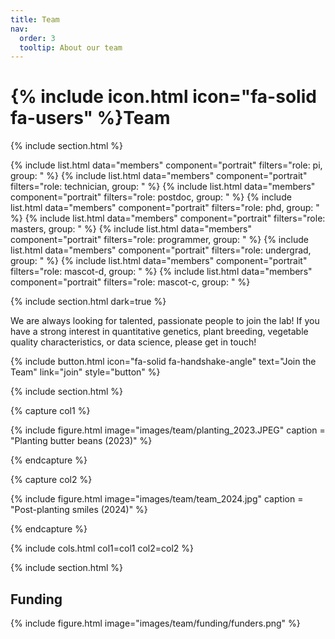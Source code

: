 ```yaml
---
title: Team
nav:
  order: 3
  tooltip: About our team
---
```


# {% include icon.html icon="fa-solid fa-users" %}Team

{% include section.html %}

{% include list.html data="members" component="portrait" filters="role: pi, group: " %}
{% include list.html data="members" component="portrait" filters="role: technician, group: " %}
{% include list.html data="members" component="portrait" filters="role: postdoc, group: " %}
{% include list.html data="members" component="portrait" filters="role: phd, group: " %}
{% include list.html data="members" component="portrait" filters="role: masters, group: " %}
{% include list.html data="members" component="portrait" filters="role: programmer, group: " %}
{% include list.html data="members" component="portrait" filters="role: undergrad, group: " %}
{% include list.html data="members" component="portrait" filters="role: mascot-d, group: " %}
{% include list.html data="members" component="portrait" filters="role: mascot-c, group: " %}

{% include section.html dark=true %}

We are always looking for talented, passionate people to join the lab!
If you have a strong interest in quantitative genetics, plant breeding, vegetable quality characteristics, or data science, please get in touch!

{%
  include button.html
  icon="fa-solid fa-handshake-angle"
  text="Join the Team"
  link="join"
  style="button"
%}

{% include section.html %}

<!---
## Alumni

{% include list.html data="members" component="portrait" filters="role: technician, group: alum" style="small" %}
{% include list.html data="members" component="portrait" filters="role: postdoc, group: alum" style="small" %}
{% include list.html data="members" component="portrait" filters="role: phd, group: alum" style="small" %}
{% include list.html data="members" component="portrait" filters="role: masters, group: alum" style="small" %}
{% include list.html data="members" component="portrait" filters="role: programmer, group: alum" style="small" %}
{% include list.html data="members" component="portrait" filters="role: undergrad, group: alum" style="small" %}
{% include list.html data="members" component="portrait" filters="role: mascot-d, group: alum" style="small" %}
{% include list.html data="members" component="portrait" filters="role: mascot-c, group: alum" style="small" %}

{% include section.html %}
-->

{% capture col1 %}

{%
  include figure.html
  image="images/team/planting_2023.JPEG"
  caption = "Planting butter beans (2023)"
%}

{% endcapture %}

{% capture col2 %}

{% 
  include figure.html 
  image="images/team/team_2024.jpg"
  caption = "Post-planting smiles (2024)" 
%}

{% endcapture %}

{% include cols.html col1=col1 col2=col2 %}

{% include section.html %}


## Funding

{%
  include figure.html
  image="images/team/funding/funders.png"
%}